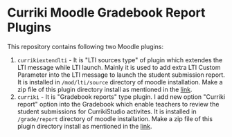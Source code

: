 # Curriki Moodle Gradebook Report Plugins

This repository contains following two Moodle plugins: 
1. `currikiextendlti` - It is "LTI sources type" of plugin which extendes the LTI message while LTI launch. Mainly it is used to add extra LTI Custom Parameter into the LTI message to launch the student submission report. It is installed in `/mod/lti/source` directory of moodle installation. Make a zip file of this plugin directory install as mentioned in the [link](https://docs.moodle.org/400/en/Installing_plugins). 
2. `curriki` - It is "Gradebook reports" type plugin. I add new option "Curriki report" option into the Gradebook which enable teachers to review the student submissions for CurrikiStudio activites. It is installed in `/grade/report` directory of moodle installation. Make a zip file of this plugin directory install as mentioned in the [link](https://docs.moodle.org/400/en/Installing_plugins).